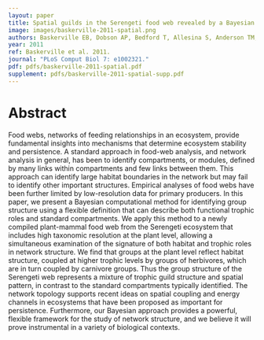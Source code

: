 ```yaml
---
layout: paper
title: Spatial guilds in the Serengeti food web revealed by a Bayesian group model
image: images/baskerville-2011-spatial.png
authors: Baskerville EB, Dobson AP, Bedford T, Allesina S, Anderson TM, Pascual M.
year: 2011
ref: Baskerville et al. 2011.
journal: "PLoS Comput Biol 7: e1002321."
pdf: pdfs/baskerville-2011-spatial.pdf
supplement: pdfs/baskerville-2011-spatial-supp.pdf
---
```


# Abstract

Food webs, networks of feeding relationships in an ecosystem, provide fundamental insights into mechanisms that determine ecosystem stability and persistence. A standard approach in food-web analysis, and network analysis in general, has been to identify compartments, or modules, defined by many links within compartments and few links between them. This approach can identify large habitat boundaries in the network but may fail to identify other important structures. Empirical analyses of food webs have been further limited by low-resolution data for primary producers. In this paper, we present a Bayesian computational method for identifying group structure using a flexible definition that can describe both functional trophic roles and standard compartments. We apply this method to a newly compiled plant-mammal food web from the Serengeti ecosystem that includes high taxonomic resolution at the plant level, allowing a simultaneous examination of the signature of both habitat and trophic roles in network structure. We find that groups at the plant level reflect habitat structure, coupled at higher trophic levels by groups of herbivores, which are in turn coupled by carnivore groups. Thus the group structure of the Serengeti web represents a mixture of trophic guild structure and spatial pattern, in contrast to the standard compartments typically identified. The network topology supports recent ideas on spatial coupling and energy channels in ecosystems that have been proposed as important for persistence. Furthermore, our Bayesian approach provides a powerful, flexible framework for the study of network structure, and we believe it will prove instrumental in a variety of biological contexts.